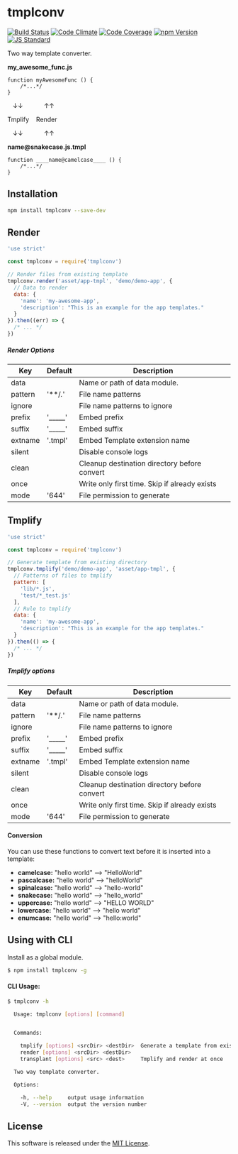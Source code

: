 tmplconv
==========

<!---
This file is generated by ape-tmpl. Do not update manually.
--->

<!-- Badge Start -->
<a name="badges"></a>

[![Build Status][bd_travis_shield_url]][bd_travis_url]
[![Code Climate][bd_codeclimate_shield_url]][bd_codeclimate_url]
[![Code Coverage][bd_codeclimate_coverage_shield_url]][bd_codeclimate_url]
[![npm Version][bd_npm_shield_url]][bd_npm_url]
[![JS Standard][bd_standard_shield_url]][bd_standard_url]

[bd_repo_url]: https://github.com/okunishinishi/node-tmplconv
[bd_travis_url]: http://travis-ci.org/okunishinishi/node-tmplconv
[bd_travis_shield_url]: http://img.shields.io/travis/okunishinishi/node-tmplconv.svg?style=flat
[bd_license_url]: https://github.com/okunishinishi/node-tmplconv/blob/master/LICENSE
[bd_codeclimate_url]: http://codeclimate.com/github/okunishinishi/node-tmplconv
[bd_codeclimate_shield_url]: http://img.shields.io/codeclimate/github/okunishinishi/node-tmplconv.svg?style=flat
[bd_codeclimate_coverage_shield_url]: http://img.shields.io/codeclimate/coverage/github/okunishinishi/node-tmplconv.svg?style=flat
[bd_gemnasium_url]: https://gemnasium.com/okunishinishi/node-tmplconv
[bd_gemnasium_shield_url]: https://gemnasium.com/okunishinishi/node-tmplconv.svg
[bd_npm_url]: http://www.npmjs.org/package/tmplconv
[bd_npm_shield_url]: http://img.shields.io/npm/v/tmplconv.svg?style=flat
[bd_standard_url]: http://standardjs.com/
[bd_standard_shield_url]: https://img.shields.io/badge/code%20style-standard-brightgreen.svg

<!-- Badge End -->


<!-- Description Start -->
<a name="description"></a>

Two way template converter.

<!-- Description End -->


<!-- Overview Start -->
<a name="overview"></a>


**my_awesome_func.js**
```
function myAwesomeFunc () {
    /*...*/
}
```

&nbsp;&nbsp;   &darr;&darr;   &nbsp;&nbsp;&nbsp;&nbsp;&nbsp;&nbsp;&nbsp;&nbsp;&nbsp;&nbsp;   &uarr;&uarr;

Tmplify  &nbsp;&nbsp;  Render

&nbsp;&nbsp;   &darr;&darr;   &nbsp;&nbsp;&nbsp;&nbsp;&nbsp;&nbsp;&nbsp;&nbsp;&nbsp;&nbsp;   &uarr;&uarr;

**____name<span></span>@snakecase____.js.tmpl**

```
function ____name@camelcase____ () {
    /*...*/
}
```


<!-- Overview End -->


<!-- Sections Start -->
<a name="sections"></a>

<!-- Section from "doc/guides/01.Installation.md.hbs" Start -->

<a name="section-doc-guides-01-installation-md"></a>
Installation
-----

```bash
npm install tmplconv --save-dev
```


<!-- Section from "doc/guides/01.Installation.md.hbs" End -->

<!-- Section from "doc/guides/02.Render.md.hbs" Start -->

<a name="section-doc-guides-02-render-md"></a>
Render
---------

```javascript
'use strict'

const tmplconv = require('tmplconv')

// Render files from existing template
tmplconv.render('asset/app-tmpl', 'demo/demo-app', {
  // Data to render
  data: {
    'name': 'my-awesome-app',
    'description': "This is an example for the app templates."
  }
}).then((err) => {
  /* ... */
})

```

##### Render Options

| Key | Default | Description |
| --- | --- | --- |
| data |  | Name or path of data module. |
| pattern | '**/*.*' | File name patterns |
| ignore |  | File name patterns to ignore |
| prefix | '_____' | Embed prefix |
| suffix | '_____' | Embed suffix |
| extname | '.tmpl' | Embed Template extension name |
| silent |  | Disable console logs |
| clean |  | Cleanup destination directory before convert |
| once |  | Write only first time. Skip if already exists |
| mode | '644' | File permission to generate |



<!-- Section from "doc/guides/02.Render.md.hbs" End -->

<!-- Section from "doc/guides/03.Templify.md.hbs" Start -->

<a name="section-doc-guides-03-templify-md"></a>
Tmplify
---------

```javascript
'use strict'

const tmplconv = require('tmplconv')

// Generate template from existing directory
tmplconv.tmplify('demo/demo-app', 'asset/app-tmpl', {
  // Patterns of files to tmplify
  pattern: [
    'lib/*.js',
    'test/*_test.js'
  ],
  // Rule to tmplify
  data: {
    'name': 'my-awesome-app',
    'description': "This is an example for the app templates."
  }
}).then(() => {
  /* ... */
})

```

##### Tmplify options
| Key | Default | Description |
| --- | --- | --- |
| data |  | Name or path of data module. |
| pattern | '**/*.*' | File name patterns |
| ignore |  | File name patterns to ignore |
| prefix | '_____' | Embed prefix |
| suffix | '_____' | Embed suffix |
| extname | '.tmpl' | Embed Template extension name |
| silent |  | Disable console logs |
| clean |  | Cleanup destination directory before convert |
| once |  | Write only first time. Skip if already exists |
| mode | '644' | File permission to generate |


<!-- Section from "doc/guides/03.Templify.md.hbs" End -->

<!-- Section from "doc/guides/04.Conversion.md.hbs" Start -->

<a name="section-doc-guides-04-conversion-md"></a>
#### Conversion

You can use these functions to convert text before it is inserted into a template:

* __camelcase:__ "hello world" --> "HelloWorld"
* __pascalcase:__ "hello world" --> "helloWorld"
* __spinalcase:__ "hello world" --> "hello-world"
* __snakecase:__ "hello world" --> "hello_world"
* __uppercase:__ "hello world" --> "HELLO WORLD"
* __lowercase:__ "hello world" --> "hello world"
* __enumcase:__ "hello world" --> "hello:world"


<!-- Section from "doc/guides/04.Conversion.md.hbs" End -->

<!-- Section from "doc/guides/05.CLI.md.hbs" Start -->

<a name="section-doc-guides-05-c-l-i-md"></a>
Using with CLI
---------

Install as a global module.

```bash
$ npm install tmplconv -g
```

#### CLI Usage:

```bash
$ tmplconv -h

  Usage: tmplconv [options] [command]


  Commands:

    tmplify [options] <srcDir> <destDir>  Generate a template from existing files
    render [options] <srcDir> <destDir> 
    transplant [options] <src> <dest>     Tmplify and render at once

  Two way template converter.

  Options:

    -h, --help     output usage information
    -V, --version  output the version number


```

<!-- Section from "doc/guides/05.CLI.md.hbs" End -->


<!-- Sections Start -->


<!-- LICENSE Start -->
<a name="license"></a>

License
-------
This software is released under the [MIT License](https://github.com/okunishinishi/node-tmplconv/blob/master/LICENSE).

<!-- LICENSE End -->


